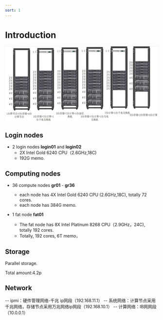 ```yaml
---
sort: 1
---
```


# Introduction

![image](imgs/gravity.png)

## Login nodes
- 2 login nodes **login01** and **login02**
   - 2X Intel Gold 6240 CPU（2.6GHz,18C)
   - 192G memo.

## Computing nodes
- 36 compute nodes **gr01** - **gr36**
    - each node has 4X Intel Gold 6240 CPU (2.6GHz,18C), totally 72 cores.
    - each node has 384G memo.
    
- 1 fat node **fat01**
    - The fat node has 8X Intel Platinum 8268 CPU（2.9GHz，24C), totally 192 cores.
    - Totally, 192 cores, 6T memo，

## Storage
Parallel storage.

Total amount:4.2p

## Network

-- ipmi：硬件管理网络-千兆  ip网段（192.168.11.1）
-- 系统网络：计算节点采用千兆网络，存储节点采用万兆网络ip网段（192.168.10.1）
-- 计算网络：IB网网段（10.0.0.1）




